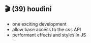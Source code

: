 ## 🎬 (39) houdini

- one exciting development
- allow base access to the css API
- performant effects and styles in JS
